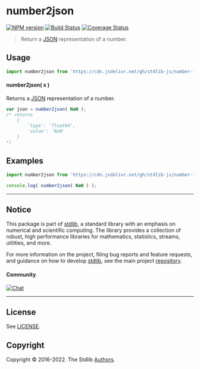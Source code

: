 <!--

@license Apache-2.0

Copyright (c) 2022 The Stdlib Authors.

Licensed under the Apache License, Version 2.0 (the "License");
you may not use this file except in compliance with the License.
You may obtain a copy of the License at

   http://www.apache.org/licenses/LICENSE-2.0

Unless required by applicable law or agreed to in writing, software
distributed under the License is distributed on an "AS IS" BASIS,
WITHOUT WARRANTIES OR CONDITIONS OF ANY KIND, either express or implied.
See the License for the specific language governing permissions and
limitations under the License.

-->

# number2json

[![NPM version][npm-image]][npm-url] [![Build Status][test-image]][test-url] [![Coverage Status][coverage-image]][coverage-url] <!-- [![dependencies][dependencies-image]][dependencies-url] -->

> Return a [JSON][json] representation of a number.

<!-- Section to include introductory text. Make sure to keep an empty line after the intro `section` element and another before the `/section` close. -->

<section class="intro">

</section>

<!-- /.intro -->

<!-- Package usage documentation. -->



<section class="usage">

## Usage

```javascript
import number2json from 'https://cdn.jsdelivr.net/gh/stdlib-js/number-float64-to-json@v0.0.1-deno/mod.js';
```

#### number2json( x )

Returns a [JSON][json] representation of a number.

```javascript
var json = number2json( NaN );
/* returns
    {
        'type': 'float64',
        'value': 'NaN'
    }
*/
```

<!-- For guidance on reviving a JSON-serialized [`Buffer`][@stdlib/buffer/ctor], see [`reviver()`][@stdlib/buffer/reviver]. -->

</section>

<!-- /.usage -->

<!-- Package usage notes. Make sure to keep an empty line after the `section` element and another before the `/section` close. -->

<section class="notes">

</section>

<!-- /.notes -->

<!-- Package usage examples. -->

<section class="examples">

## Examples

<!-- eslint no-undef: "error" -->

```javascript
import number2json from 'https://cdn.jsdelivr.net/gh/stdlib-js/number-float64-to-json@v0.0.1-deno/mod.js';

console.log( number2json( NaN ) );
```

</section>

<!-- /.examples -->

<!-- Section to include cited references. If references are included, add a horizontal rule *before* the section. Make sure to keep an empty line after the `section` element and another before the `/section` close. -->

<section class="references">

</section>

<!-- /.references -->

<!-- Section for related `stdlib` packages. Do not manually edit this section, as it is automatically populated. -->

<section class="related">

</section>

<!-- /.related -->

<!-- Section for all links. Make sure to keep an empty line after the `section` element and another before the `/section` close. -->


<section class="main-repo" >

* * *

## Notice

This package is part of [stdlib][stdlib], a standard library with an emphasis on numerical and scientific computing. The library provides a collection of robust, high performance libraries for mathematics, statistics, streams, utilities, and more.

For more information on the project, filing bug reports and feature requests, and guidance on how to develop [stdlib][stdlib], see the main project [repository][stdlib].

#### Community

[![Chat][chat-image]][chat-url]

---

## License

See [LICENSE][stdlib-license].


## Copyright

Copyright &copy; 2016-2022. The Stdlib [Authors][stdlib-authors].

</section>

<!-- /.stdlib -->

<!-- Section for all links. Make sure to keep an empty line after the `section` element and another before the `/section` close. -->

<section class="links">

[npm-image]: http://img.shields.io/npm/v/@stdlib/number-float64-to-json.svg
[npm-url]: https://npmjs.org/package/@stdlib/number-float64-to-json

[test-image]: https://github.com/stdlib-js/number-float64-to-json/actions/workflows/test.yml/badge.svg?branch=v0.0.1
[test-url]: https://github.com/stdlib-js/number-float64-to-json/actions/workflows/test.yml?query=branch:v0.0.1

[coverage-image]: https://img.shields.io/codecov/c/github/stdlib-js/number-float64-to-json/main.svg
[coverage-url]: https://codecov.io/github/stdlib-js/number-float64-to-json?branch=main

<!--

[dependencies-image]: https://img.shields.io/david/stdlib-js/number-float64-to-json.svg
[dependencies-url]: https://david-dm.org/stdlib-js/number-float64-to-json/main

-->

[chat-image]: https://img.shields.io/gitter/room/stdlib-js/stdlib.svg
[chat-url]: https://gitter.im/stdlib-js/stdlib/

[stdlib]: https://github.com/stdlib-js/stdlib

[stdlib-authors]: https://github.com/stdlib-js/stdlib/graphs/contributors

[umd]: https://github.com/umdjs/umd
[es-module]: https://developer.mozilla.org/en-US/docs/Web/JavaScript/Guide/Modules

[deno-url]: https://github.com/stdlib-js/number-float64-to-json/tree/deno
[umd-url]: https://github.com/stdlib-js/number-float64-to-json/tree/umd
[esm-url]: https://github.com/stdlib-js/number-float64-to-json/tree/esm
[branches-url]: https://github.com/stdlib-js/number-float64-to-json/blob/main/branches.md

[stdlib-license]: https://raw.githubusercontent.com/stdlib-js/number-float64-to-json/main/LICENSE

[json]: http://www.json.org/

</section>

<!-- /.links -->

